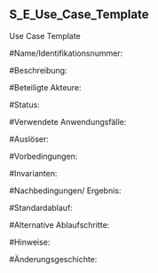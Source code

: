 ## S_E_Use_Case_Template
Use Case Template

#Name/Identifikationsnummer:

#Beschreibung:

#Beteiligte Akteure:

#Status:

#Verwendete Anwendungsfälle:

#Auslöser:

#Vorbedingungen:

#Invarianten:

#Nachbedingungen/ Ergebnis:

#Standardablauf:

#Alternative Ablaufschritte:

#Hinweise:

#Änderungsgeschichte:
